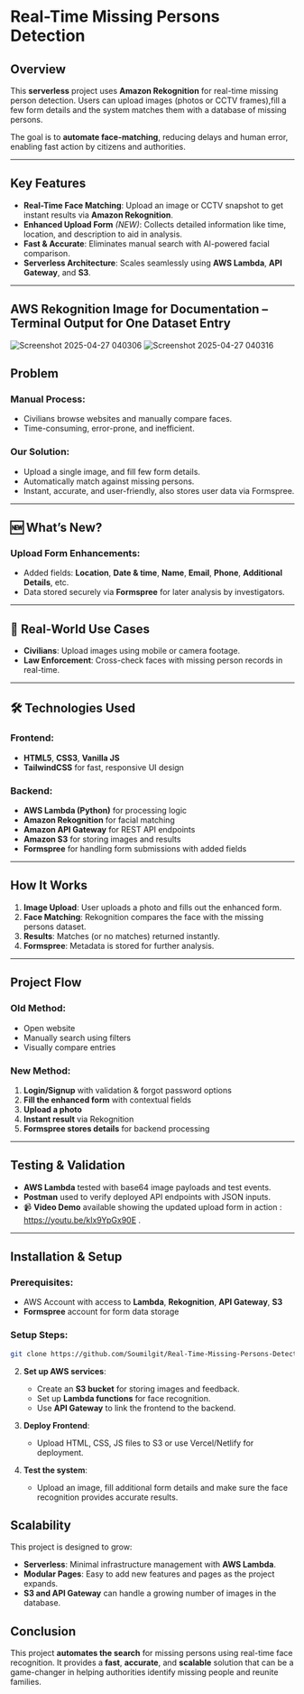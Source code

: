 # Real-Time Missing Persons Detection

## Overview

This **serverless** project uses **Amazon Rekognition** for real-time missing person detection. Users can upload images (photos or CCTV frames),fill a few form details and the system matches them with a database of missing persons.

The goal is to **automate face-matching**, reducing delays and human error, enabling fast action by citizens and authorities.

---

## Key Features

- **Real-Time Face Matching**: Upload an image or CCTV snapshot to get instant results via **Amazon Rekognition**.
- **Enhanced Upload Form** *(NEW)*: Collects detailed information like time, location, and description to aid in analysis.
- **Fast & Accurate**: Eliminates manual search with AI-powered facial comparison.
- **Serverless Architecture**: Scales seamlessly using **AWS Lambda**, **API Gateway**, and **S3**.

---

## AWS Rekognition Image for Documentation – Terminal Output for One Dataset Entry
![Screenshot 2025-04-27 040306](https://github.com/user-attachments/assets/9ed439e2-eff7-4957-8cc1-b997add07c0c)
![Screenshot 2025-04-27 040316](https://github.com/user-attachments/assets/71469c60-ced0-4bac-a2b9-61e2603cd2eb)



##  Problem

### Manual Process:
- Civilians browse websites and manually compare faces.
- Time-consuming, error-prone, and inefficient.

### Our Solution:
- Upload a single image, and fill few form details.
- Automatically match against missing persons.
- Instant, accurate, and user-friendly, also stores user data via Formspree.

---

## 🆕 What’s New?

### Upload Form Enhancements:
- Added fields: **Location**, **Date & time**, **Name**, **Email**, **Phone**, **Additional Details**, etc.
- Data stored securely via **Formspree** for later analysis by investigators.

---

## 💼 Real-World Use Cases

- **Civilians**: Upload images using mobile or camera footage.
- **Law Enforcement**: Cross-check faces with missing person records in real-time.

---

## 🛠️ Technologies Used

### Frontend:
- **HTML5**, **CSS3**, **Vanilla JS**
- **TailwindCSS** for fast, responsive UI design

### Backend:
- **AWS Lambda (Python)** for processing logic
- **Amazon Rekognition** for facial matching
- **Amazon API Gateway** for REST API endpoints
- **Amazon S3** for storing images and results
- **Formspree** for handling form submissions with added fields

---

## How It Works

1. **Image Upload**: User uploads a photo and fills out the enhanced form.
2. **Face Matching**: Rekognition compares the face with the missing persons dataset.
3. **Results**: Matches (or no matches) returned instantly.
4. **Formspree**: Metadata is stored for further analysis.

---

## Project Flow

### Old Method:
- Open website
- Manually search using filters
- Visually compare entries

### New Method:
1. **Login/Signup** with validation & forgot password options
2. **Fill the enhanced form** with contextual fields
3. **Upload a photo**
4. **Instant result** via Rekognition
5. **Formspree stores details** for backend processing

---

## Testing & Validation

- **AWS Lambda** tested with base64 image payloads and test events.
- **Postman** used to verify deployed API endpoints with JSON inputs.
- 📹 **Video Demo** available showing the updated upload form in action : https://youtu.be/kIx9YpGx90E .

---

## Installation & Setup

### Prerequisites:
- AWS Account with access to **Lambda**, **Rekognition**, **API Gateway**, **S3**
- **Formspree** account for form data storage

### Setup Steps:

```bash
git clone https://github.com/Soumilgit/Real-Time-Missing-Persons-Detection.git
  ```

2. **Set up AWS services**:
   - Create an **S3 bucket** for storing images and feedback.
   - Set up **Lambda functions** for face recognition.
   - Use **API Gateway** to link the frontend to the backend.

3. **Deploy Frontend**:
   - Upload HTML, CSS, JS files to S3 or use Vercel/Netlify for deployment.

4. **Test the system**:
   - Upload an image, fill additional form details and make sure the face recognition provides accurate results.

## Scalability

This project is designed to grow:
- **Serverless**: Minimal infrastructure management with **AWS Lambda**.
- **Modular Pages**: Easy to add new features and pages as the project expands.
- **S3 and API Gateway** can handle a growing number of images in the database.

## Conclusion

This project **automates the search** for missing persons using real-time face recognition. It provides a **fast**, **accurate**, and **scalable** solution that can be a game-changer in helping authorities identify missing people and reunite families.
